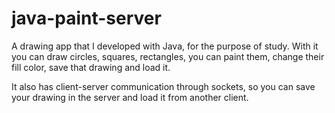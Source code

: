 # java-paint-server
A drawing app that I developed with Java, for the purpose of study. With it you can draw circles, squares, rectangles, you can paint them, change their fill color, save that drawing and load it.

It also has client-server communication through sockets, so you can save your drawing in the server and load it from another client.
